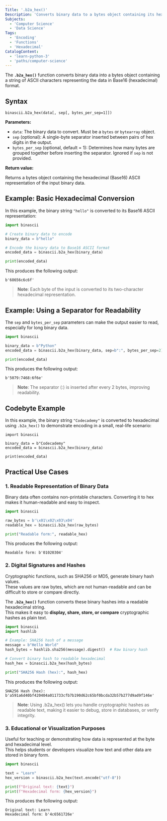 ```yaml
---
Title: '.b2a_hex()'
Description: 'Converts binary data to a bytes object containing its hexadecimal (Base16) ASCII representation.'
Subjects:
  - 'Computer Science'
  - 'Data Science'
Tags:
  - 'Encoding'
  - 'Functions'
  - 'Hexadecimal'
CatalogContent:
  - 'learn-python-3'
  - 'paths/computer-science'
---
```


The **`.b2a_hex()`** function converts binary data into a bytes object containing a string of ASCII characters representing the data in Base16 (hexadecimal) format.

## Syntax

```pseudo
binascii.b2a_hex(data[, sep[, bytes_per_sep=1]])
```

**Parameters:**

- `data`: The binary data to convert. Must be a `bytes` or `bytearray` object.
- `sep` (optional): A single-byte separator inserted between pairs of hex digits in the output.
- `bytes_per_sep` (optional, default = 1): Determines how many bytes are grouped together before inserting the separator. Ignored if `sep` is not provided.

**Return value:**

Returns a bytes object containing the hexadecimal (Base16) ASCII representation of the input binary data.

## Example: Basic Hexadecimal Conversion

In this example, the binary string `"hello"` is converted to its Base16 ASCII representation:

```py
import binascii

# Create binary data to encode
binary_data = b"hello"

# Encode the binary data to Base16 ASCII format
encoded_data = binascii.b2a_hex(binary_data)

print(encoded_data)
```

This produces the following output:

```shell
b'68656c6c6f'
```

> **Note**: Each byte of the input is converted to its two-character hexadecimal representation.

## Example: Using a Separator for Readability

The `sep` and `bytes_per_sep` parameters can make the output easier to read, especially for long binary data.

```py
import binascii

binary_data = b"Python"
encoded_data = binascii.b2a_hex(binary_data, sep=b":", bytes_per_sep=2)

print(encoded_data)
```

This produces the following output:

```shell
b'5079:7468:6f6e'
```

> **Note**: The separator (:) is inserted after every 2 bytes, improving readability.


## Codebyte Example

In this example, the binary string `"Codecademy"` is converted to hexadecimal using `.b2a_hex()` to demonstrate encoding in a small, real-life scenario:

```codebyte/python
import binascii

binary_data = b"Codecademy"
encoded_data = binascii.b2a_hex(binary_data)

print(encoded_data)
```

## Practical Use Cases

### 1. Readable Representation of Binary Data

Binary data often contains non-printable characters. Converting it to hex makes it human-readable and easy to inspect.

```py
import binascii

raw_bytes = b'\x01\x02\x03\x04'
readable_hex = binascii.b2a_hex(raw_bytes)

print("Readable form:", readable_hex)
```

This produces the following output:

```shell
Readable form: b'01020304'
```

### 2. Digital Signatures and Hashes

Cryptographic functions, such as SHA256 or MD5, generate binary hash values.  
These values are raw bytes, which are not human-readable and can be difficult to store or compare directly.  

The **`.b2a_hex()`** function converts these binary hashes into a readable hexadecimal string.  
This makes it easy to **display, share, store, or compare** cryptographic hashes as plain text.


```py
import binascii
import hashlib

# Example: SHA256 hash of a message
message = b"Hello World"
hash_bytes = hashlib.sha256(message).digest()  # Raw binary hash

# Convert binary hash to readable hexadecimal
hash_hex = binascii.b2a_hex(hash_bytes)

print("SHA256 Hash (hex):", hash_hex)
```

This produces the following output:


```shell
SHA256 Hash (hex): b'a591a6d40bf420404a011733cfb7b190d62c65bf0bcda32b57b277d9ad9f146e'
```

> **Note**: Using .b2a_hex() lets you handle cryptographic hashes as readable text, making it easier to debug, store in databases, or verify integrity.


### 3. Educational or Visualization Purposes

Useful for teaching or demonstrating how data is represented at the byte and hexadecimal level.  
This helps students or developers visualize how text and other data are stored in binary form.

```py
import binascii

text = "Learn"
hex_version = binascii.b2a_hex(text.encode("utf-8"))

print(f"Original text: {text}")
print(f"Hexadecimal form: {hex_version}")
```

This produces the following output:


```shell
Original text: Learn
Hexadecimal form: b'4c6561726e'
```




